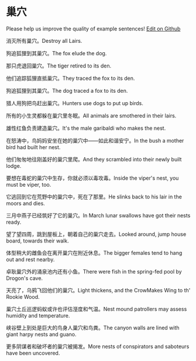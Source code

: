 # 巢穴

Please help us improve the quality of example sentences! [Edit on Github](https://github.com/jiyushe/jiyu-example-sentence-source/blob/main/chinese/chaoxue.md)

<p><span class="chinese">消灭所有巢穴。</span><span class="english">Destroy all Lairs.</span></p>

<p><span class="chinese">狗追狐狸到其巢穴。</span><span class="english">The fox elude the dog.</span></p>

<p><span class="chinese">那只虎退回巢穴。</span><span class="english">The tiger retired to its den.</span></p>

<p><span class="chinese">他们追踪狐狸直抵巢穴。</span><span class="english">They traced the fox to its den.</span></p>

<p><span class="chinese">狗追狐狸到其巢穴。</span><span class="english">The dog traced a fox to its den.</span></p>

<p><span class="chinese">猎人用狗把鸟赶出巢穴。</span><span class="english">Hunters use dogs to put up birds.</span></p>

<p><span class="chinese">所有的小生灵都躲在巢穴里冬眠。</span><span class="english">All animals are smothered in their lairs.</span></p>

<p><span class="chinese">雄性红鱼负责建造巢穴。</span><span class="english">It's the male garibaldi who makes the nest.</span></p>

<p><span class="chinese">在怒涛中，鸟妈妈安坐在她的巢穴中——如此和谐安宁。</span><span class="english">In the bush a mother bird had built her nest.</span></p>

<p><span class="chinese">他们匆匆地往刚盖好的巢穴里爬。</span><span class="english">And they scrambled into their newly built lodge.</span></p>

<p><span class="chinese">要想在毒蛇的巢穴中生存，你就必须以毒攻毒。</span><span class="english">Inside the viper's nest, you must be viper, too.</span></p>

<p><span class="chinese">它逃回到它在荒野中的巢穴中，死在了那里。</span><span class="english">He slinks back to his lair in the moors and dies.</span></p>

<p><span class="chinese">三月中燕子已经筑好了它的巢穴。</span><span class="english">In March lunar swallows have got their nests ready.</span></p>

<p><span class="chinese">望了望四周，跳到屋板上，朝着自己的巢穴走去。</span><span class="english">Looked around, jump house board, towards their walk.</span></p>

<p><span class="chinese">体型稍大的雌鱼会在离开巢穴在附近休息。</span><span class="english">The bigger females tend to hang out and rest nearby.</span></p>

<p><span class="chinese">卓耿巢穴外的涌泉池内还有小鱼。</span><span class="english">There were fish in the spring-fed pool by Drogon's cave.</span></p>

<p><span class="chinese">天亮了，乌鸦飞回他们的巢穴。</span><span class="english">Light thickens, and the CrowMakes Wing to th' Rookie Wood.</span></p>

<p><span class="chinese">巢穴土丘巡逻蚂蚁或许也评估溼度和气温。</span><span class="english">Nest mound patrollers may assess humidity and temperature.</span></p>

<p><span class="chinese">峡谷壁上到处是巨大的鸟身人巢穴和鸟粪。</span><span class="english">The canyon walls are lined with giant harpy nests and guano.</span></p>

<p><span class="chinese">更多阴谋者和破坏者的巢穴被揭发。</span><span class="english">More nests of conspirators and saboteurs have been uncovered.</span></p>

